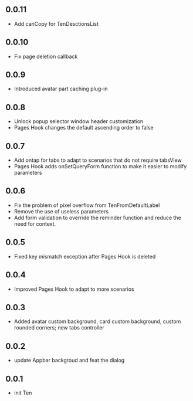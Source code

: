 ## 0.0.11

* Add canCopy for TenDesctionsList

## 0.0.10

* Fix page deletion callback

## 0.0.9

* Introduced avatar part caching plug-in

## 0.0.8

* Unlock popup selector window header customization
* Pages Hook changes the default ascending order to false

## 0.0.7

* Add ontap for tabs to adapt to scenarios that do not require tabsView
* Pages Hook adds onSetQueryForm function to make it easier to modify parameters

## 0.0.6

* Fix the problem of pixel overflow from TenFromDefaultLabel
* Remove the use of useless parameters
* Add form validation to override the reminder function and reduce the need for context.

## 0.0.5

* Fixed key mismatch exception after Pages Hook is deleted

## 0.0.4

* Improved Pages Hook to adapt to more scenarios

## 0.0.3

* Added avatar custom background, card custom background, custom rounded corners; new tabs controller

## 0.0.2

* update Appbar backgroud and feat the dialog

## 0.0.1

* init Ten
